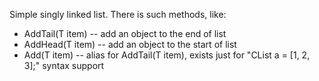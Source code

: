 Simple singly linked list. There is such methods, like:
* AddTail(T item) -- add an object to the end of list
* AddHead(T item) -- add an object to the start of list
* Add(T item) -- alias for AddTail(T item), exists just for "CList<int> a = [1, 2, 3];" syntax support
